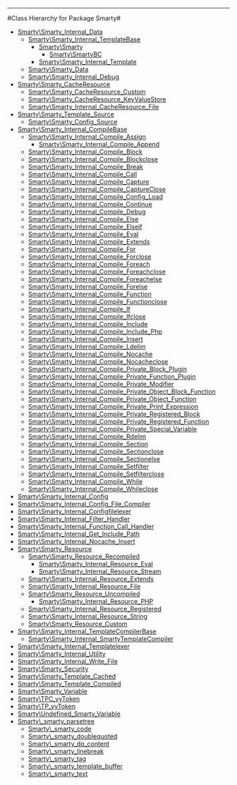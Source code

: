 - - -

#Class Hierarchy for Package Smarty#<ul>
<li><a href="">Smarty\Smarty_Internal_Data</a><ul>
<li><a href="">Smarty\Smarty_Internal_TemplateBase</a><ul>
<li><a href="">Smarty\Smarty</a><ul>
<li><a href="">Smarty\SmartyBC</a></li>
</ul>
</li>
<li><a href="">Smarty\Smarty_Internal_Template</a></li>
</ul>
</li>
<li><a href="">Smarty\Smarty_Data</a></li>
<li><a href="">Smarty\Smarty_Internal_Debug</a></li>
</ul>
</li>
<li><a href="">Smarty\Smarty_CacheResource</a><ul>
<li><a href="">Smarty\Smarty_CacheResource_Custom</a></li>
<li><a href="">Smarty\Smarty_CacheResource_KeyValueStore</a></li>
<li><a href="">Smarty\Smarty_Internal_CacheResource_File</a></li>
</ul>
</li>
<li><a href="">Smarty\Smarty_Template_Source</a><ul>
<li><a href="">Smarty\Smarty_Config_Source</a></li>
</ul>
</li>
<li><a href="">Smarty\Smarty_Internal_CompileBase</a><ul>
<li><a href="">Smarty\Smarty_Internal_Compile_Assign</a><ul>
<li><a href="">Smarty\Smarty_Internal_Compile_Append</a></li>
</ul>
</li>
<li><a href="">Smarty\Smarty_Internal_Compile_Block</a></li>
<li><a href="">Smarty\Smarty_Internal_Compile_Blockclose</a></li>
<li><a href="">Smarty\Smarty_Internal_Compile_Break</a></li>
<li><a href="">Smarty\Smarty_Internal_Compile_Call</a></li>
<li><a href="">Smarty\Smarty_Internal_Compile_Capture</a></li>
<li><a href="">Smarty\Smarty_Internal_Compile_CaptureClose</a></li>
<li><a href="">Smarty\Smarty_Internal_Compile_Config_Load</a></li>
<li><a href="">Smarty\Smarty_Internal_Compile_Continue</a></li>
<li><a href="">Smarty\Smarty_Internal_Compile_Debug</a></li>
<li><a href="">Smarty\Smarty_Internal_Compile_Else</a></li>
<li><a href="">Smarty\Smarty_Internal_Compile_Elseif</a></li>
<li><a href="">Smarty\Smarty_Internal_Compile_Eval</a></li>
<li><a href="">Smarty\Smarty_Internal_Compile_Extends</a></li>
<li><a href="">Smarty\Smarty_Internal_Compile_For</a></li>
<li><a href="">Smarty\Smarty_Internal_Compile_Forclose</a></li>
<li><a href="">Smarty\Smarty_Internal_Compile_Foreach</a></li>
<li><a href="">Smarty\Smarty_Internal_Compile_Foreachclose</a></li>
<li><a href="">Smarty\Smarty_Internal_Compile_Foreachelse</a></li>
<li><a href="">Smarty\Smarty_Internal_Compile_Forelse</a></li>
<li><a href="">Smarty\Smarty_Internal_Compile_Function</a></li>
<li><a href="">Smarty\Smarty_Internal_Compile_Functionclose</a></li>
<li><a href="">Smarty\Smarty_Internal_Compile_If</a></li>
<li><a href="">Smarty\Smarty_Internal_Compile_Ifclose</a></li>
<li><a href="">Smarty\Smarty_Internal_Compile_Include</a></li>
<li><a href="">Smarty\Smarty_Internal_Compile_Include_Php</a></li>
<li><a href="">Smarty\Smarty_Internal_Compile_Insert</a></li>
<li><a href="">Smarty\Smarty_Internal_Compile_Ldelim</a></li>
<li><a href="">Smarty\Smarty_Internal_Compile_Nocache</a></li>
<li><a href="">Smarty\Smarty_Internal_Compile_Nocacheclose</a></li>
<li><a href="">Smarty\Smarty_Internal_Compile_Private_Block_Plugin</a></li>
<li><a href="">Smarty\Smarty_Internal_Compile_Private_Function_Plugin</a></li>
<li><a href="">Smarty\Smarty_Internal_Compile_Private_Modifier</a></li>
<li><a href="">Smarty\Smarty_Internal_Compile_Private_Object_Block_Function</a></li>
<li><a href="">Smarty\Smarty_Internal_Compile_Private_Object_Function</a></li>
<li><a href="">Smarty\Smarty_Internal_Compile_Private_Print_Expression</a></li>
<li><a href="">Smarty\Smarty_Internal_Compile_Private_Registered_Block</a></li>
<li><a href="">Smarty\Smarty_Internal_Compile_Private_Registered_Function</a></li>
<li><a href="">Smarty\Smarty_Internal_Compile_Private_Special_Variable</a></li>
<li><a href="">Smarty\Smarty_Internal_Compile_Rdelim</a></li>
<li><a href="">Smarty\Smarty_Internal_Compile_Section</a></li>
<li><a href="">Smarty\Smarty_Internal_Compile_Sectionclose</a></li>
<li><a href="">Smarty\Smarty_Internal_Compile_Sectionelse</a></li>
<li><a href="">Smarty\Smarty_Internal_Compile_Setfilter</a></li>
<li><a href="">Smarty\Smarty_Internal_Compile_Setfilterclose</a></li>
<li><a href="">Smarty\Smarty_Internal_Compile_While</a></li>
<li><a href="">Smarty\Smarty_Internal_Compile_Whileclose</a></li>
</ul>
</li>
<li><a href="">Smarty\Smarty_Internal_Config</a></li>
<li><a href="">Smarty\Smarty_Internal_Config_File_Compiler</a></li>
<li><a href="">Smarty\Smarty_Internal_Configfilelexer</a></li>
<li><a href="">Smarty\Smarty_Internal_Filter_Handler</a></li>
<li><a href="">Smarty\Smarty_Internal_Function_Call_Handler</a></li>
<li><a href="">Smarty\Smarty_Internal_Get_Include_Path</a></li>
<li><a href="">Smarty\Smarty_Internal_Nocache_Insert</a></li>
<li><a href="">Smarty\Smarty_Resource</a><ul>
<li><a href="">Smarty\Smarty_Resource_Recompiled</a><ul>
<li><a href="">Smarty\Smarty_Internal_Resource_Eval</a></li>
<li><a href="">Smarty\Smarty_Internal_Resource_Stream</a></li>
</ul>
</li>
<li><a href="">Smarty\Smarty_Internal_Resource_Extends</a></li>
<li><a href="">Smarty\Smarty_Internal_Resource_File</a></li>
<li><a href="">Smarty\Smarty_Resource_Uncompiled</a><ul>
<li><a href="">Smarty\Smarty_Internal_Resource_PHP</a></li>
</ul>
</li>
<li><a href="">Smarty\Smarty_Internal_Resource_Registered</a></li>
<li><a href="">Smarty\Smarty_Internal_Resource_String</a></li>
<li><a href="">Smarty\Smarty_Resource_Custom</a></li>
</ul>
</li>
<li><a href="">Smarty\Smarty_Internal_TemplateCompilerBase</a><ul>
<li><a href="">Smarty\Smarty_Internal_SmartyTemplateCompiler</a></li>
</ul>
</li>
<li><a href="">Smarty\Smarty_Internal_Templatelexer</a></li>
<li><a href="">Smarty\Smarty_Internal_Utility</a></li>
<li><a href="">Smarty\Smarty_Internal_Write_File</a></li>
<li><a href="">Smarty\Smarty_Security</a></li>
<li><a href="">Smarty\Smarty_Template_Cached</a></li>
<li><a href="">Smarty\Smarty_Template_Compiled</a></li>
<li><a href="">Smarty\Smarty_Variable</a></li>
<li><a href="">Smarty\TPC_yyToken</a></li>
<li><a href="">Smarty\TP_yyToken</a></li>
<li><a href="">Smarty\Undefined_Smarty_Variable</a></li>
<li><a href="">Smarty\_smarty_parsetree</a><ul>
<li><a href="">Smarty\_smarty_code</a></li>
<li><a href="">Smarty\_smarty_doublequoted</a></li>
<li><a href="">Smarty\_smarty_dq_content</a></li>
<li><a href="">Smarty\_smarty_linebreak</a></li>
<li><a href="">Smarty\_smarty_tag</a></li>
<li><a href="">Smarty\_smarty_template_buffer</a></li>
<li><a href="">Smarty\_smarty_text</a></li>
</ul>
</li>
</ul>
